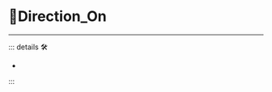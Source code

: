 # 🔻<via>Direction_On</via>

---

<!-- =================================================== -->
<!-- =================================================== -->
<!-- =================================================== -->
<!-- =================================================== -->
<!-- =================================================== -->
::: details 🛠

-

:::
